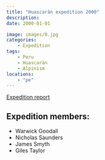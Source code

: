 ```yaml
---
title: "Huascaràn expedition 2000"
description: 
date: 2000-01-01

image: images/0.jpg
categories:
    - Expedition
tags:
    - Peru
    - Huascaràn
    - Alpinism
locations:
    - "pe"
---
```


[Expedition report](/documents/huascaran2000.pdf)

## Expedition members:
- Warwick Goodall
- Nicholas Saunders
- James Smyth
- Giles Taylor